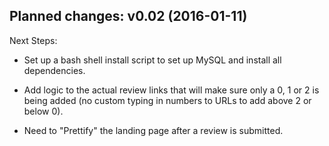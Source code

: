 Planned changes:
v0.02 (2016-01-11)
------------------

Next Steps:

 - Set up a bash shell install script to set up MySQL and install all dependencies.

 - Add logic to the actual review links that will make sure only a 0, 1 or 2 is being added (no custom typing in numbers to URLs to add above 2 or below 0).

 - Need to "Prettify" the landing page after a review is submitted.


